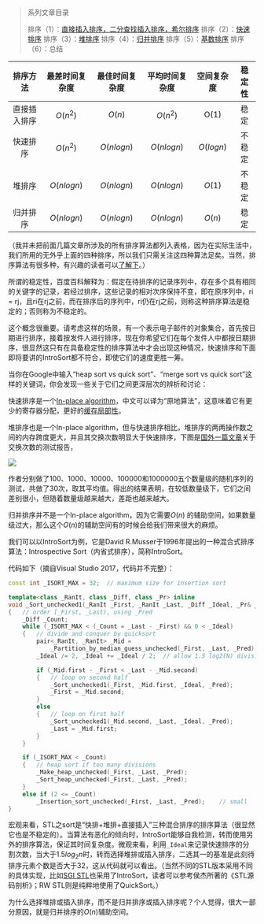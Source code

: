 > 系列文章目录
>
> 排序（1）：[直接插入排序，二分查找插入排序，希尔排序](https://subetter.com/articles/2018/05/insert-sort.html)
> 排序（2）：[快速排序](https://subetter.com/articles/2018/06/quick-sort.html )
> 排序（3）：[堆排序](https://subetter.com/articles/2018/06/heap-sort.html )
> 排序（4）：[归并排序](https://subetter.com/articles/2018/06/merge-sort.html )
> 排序（5）：[基数排序](https://subetter.com/articles/2018/06/radix-sort.html )
> 排序（6）：总结


|   排序方法   | 最差时间复杂度 | 最佳时间复杂度 | 平均时间复杂度 | 空间复杂度 | 稳定性 |
| :----------: | :------------: | :------------: | :------------: | :--------: | :----: |
| 直接插入排序 |    $O(n^2)$    |     $O(n)$     |    $O(n^2)$    |    O(1)    |  稳定  |
|   快速排序   |    $O(n^2)$    |   $O(nlogn)$   |   $O(nlogn)$   | $O(logn)$  | 不稳定 |
|    堆排序    |   $O(nlogn)$   |   $O(nlogn)$   |   $O(nlogn)$   |   $O(1)$   | 不稳定 |
|   归并排序   |   $O(nlogn)$   |   $O(nlogn)$   |   $O(nlogn)$   |   $O(n)$   |  稳定  |

（我并未把前面几篇文章所涉及的所有排序算法都列入表格，因为在实际生活中，我们所用的无外乎上面的四种排序，所以我们只需关注这四种算法足矣。当然，排序算法有很多种，有兴趣的读者可以[了解下](https://zh.wikipedia.org/wiki/%E6%8E%92%E5%BA%8F%E7%AE%97%E6%B3%95)。）

所谓的稳定性，百度百科解释为：假定在待排序的记录序列中，存在多个具有相同的关键字的记录，若经过排序，这些记录的相对次序保持不变，即在原序列中，ri = rj，且ri在rj之前，而在排序后的序列中，ri仍在rj之前，则称这种排序算法是稳定的；否则称为不稳定的。

这个概念很重要。请考虑这样的场景，有一个表示电子邮件的对象集合，首先按日期进行排序，接着按发件人进行排序，现在你希望它们在每个发件人中都按日期排序，很显然这只有在具备稳定性的排序算法中才会出现这种情况，快速排序和下面即将要讲的IntroSort都不符合，即使它们的速度更胜一筹。

当你在Google中输入“heap sort vs quick sort”、“merge sort vs quick sort”这样的关键词，你会发现一些关于它们之间更深层次的辨析和讨论：

快速排序是一个[In-place algorithm](https://en.wikipedia.org/wiki/In-place_algorithm)，中文可以译为“原地算法”，这意味着它有更少的寄存器分配，更好的[缓存局部性](https://www.zhihu.com/question/25142664)。

堆排序也是一个In-place algorithm，但与快速排序相比，堆排序的两两操作数之间的内存跨度更大，并且其交换次数明显大于快速排序，下图是[国外一篇文章](https://medium.com/@k2u4yt/quicksort-vs-heapsort-3b6dc5395083)关于交换次数的测试报告，

![](https://subetter.com/images/figures/20180609_02.png)

作者分别做了100、1000、10000、100000和1000000五个数量级的随机序列的测试，共做了30次，取其平均值。得出的结果表明，在较低数量级下，它们之间差别很小，但随着数量级越来越大，差距也越来越大。

归并排序并不是一个In-place algorithm，因为它需要$O(n)$ 的辅助空间，如果数量级过大，那么这个$O(n)$的辅助空间有的时候会给我们带来很大的麻烦。

我们可以以IntroSort为例，它是David R.Musser于1996年提出的一种混合式排序算法：Introspective Sort（内省式排序），简称IntroSort。

代码如下（摘自Visual Studio 2017，代码并不完整）：

```c++
const int _ISORT_MAX = 32;	// maximum size for insertion sort

template<class _RanIt, class _Diff, class _Pr> inline
void _Sort_unchecked1(_RanIt _First, _RanIt _Last, _Diff _Ideal, _Pr& _Pred)
{	// order [_First, _Last), using _Pred
    _Diff _Count;
    while (_ISORT_MAX < (_Count = _Last - _First) && 0 < _Ideal)
    {	// divide and conquer by quicksort
        pair<_RanIt, _RanIt> _Mid =
            _Partition_by_median_guess_unchecked(_First, _Last, _Pred);
        _Ideal /= 2, _Ideal += _Ideal / 2;	// allow 1.5 log2(N) divisions

        if (_Mid.first - _First < _Last - _Mid.second)
        {	// loop on second half
            _Sort_unchecked1(_First, _Mid.first, _Ideal, _Pred);
            _First = _Mid.second;
        }
        else
        {	// loop on first half
            _Sort_unchecked1(_Mid.second, _Last, _Ideal, _Pred);
            _Last = _Mid.first;
        }
    }

    if (_ISORT_MAX < _Count)
    {	// heap sort if too many divisions
        _Make_heap_unchecked(_First, _Last, _Pred);
        _Sort_heap_unchecked(_First, _Last, _Pred);
    }
    else if (2 <= _Count)
        _Insertion_sort_unchecked(_First, _Last, _Pred);	// small
}
```

宏观来看，STL之sort是“快排+堆排+直接插入”三种混合排序的排序算法（很显然它也是不稳定的）。当算法有恶化的倾向时，IntroSort能够自我检测，转而使用另外的排序算法，保证其时间复杂度。微观来看，利用`_Ideal`来记录快速排序的分割次数，当大于$1.5log_2n$时，转而选择堆排或插入排序，二选其一的基准是此刻待排序元素个数是否大于$32$，这从代码就可以看出。（当然不同的STL版本采用不同的具体实现，比如[SGI STL](https://github.com/Hapoa/sgi-stl)也采用了IntroSort，读者可以参考侯杰所著的《STL源码剖析》；RW STL则是纯粹地使用了QuickSort。）

为什么选择堆排或插入排序，而不是归并排序或插入排序呢？个人觉得，很大一部分原因，就是归并排序的$O(n)$辅助空间。
